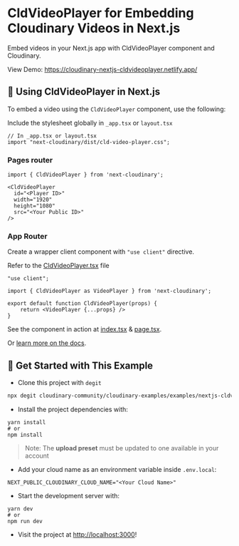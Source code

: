 # CldVideoPlayer for Embedding Cloudinary Videos in Next.js

Embed videos in your Next.js app with CldVideoPlayer component and Cloudinary.

View Demo: https://cloudinary-nextjs-cldvideoplayer.netlify.app/

## 🧰 Using CldVideoPlayer in Next.js

To embed a video using the `CldVideoPlayer` component, use the following:

Include the stylesheet globally in `_app.tsx` or `layout.tsx`

```tsx
// In _app.tsx or layout.tsx
import "next-cloudinary/dist/cld-video-player.css";
```

### Pages router

```tsx
import { CldVideoPlayer } from 'next-cloudinary';

<CldVideoPlayer
  id="<Player ID>"
  width="1920"
  height="1080"
  src="<Your Public ID>"
/>
```

### App Router

Create a wrapper client component with `"use client"` directive. 

Refer to the [CldVideoPlayer.tsx](src/components/CldVideoPlayer.tsx) file

```tsx
"use client";

import { CldVideoPlayer as VideoPlayer } from 'next-cloudinary';

export default function CldVideoPlayer(props) {
    return <VideoPlayer {...props} />
}
```

See the component in action at [index.tsx](src/pages/index.tsx) & [page.tsx](src/app/app/page.tsx).

Or [learn more on the docs](https://next.cloudinary.dev/cldvideoplayer/basic-usage).

## 🚀 Get Started with This Example

- Clone this project with `degit`

```bash
npx degit cloudinary-community/cloudinary-examples/examples/nextjs-cldvideoplayer nextjs-cldvideoplayer
```

- Install the project dependencies with:

```
yarn install
# or
npm install
```

> Note: The **upload preset** must be updated to one available in your account

- Add your cloud name as an environment variable inside `.env.local`:

```
NEXT_PUBLIC_CLOUDINARY_CLOUD_NAME="<Your Cloud Name>"
```


- Start the development server with:

```
yarn dev
# or
npm run dev
```

- Visit the project at <http://localhost:3000>!
